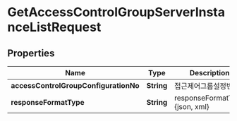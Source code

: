 
# GetAccessControlGroupServerInstanceListRequest

## Properties
Name | Type | Description | Notes
------------ | ------------- | ------------- | -------------
**accessControlGroupConfigurationNo** | **String** | 접근제어그룹설정번호 | 
**responseFormatType** | **String** | responseFormatType {json, xml} |  [optional]



